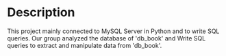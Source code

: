 # Description 

This project mainly connected to MySQL Server in Python and to write SQL queries. Our group analyzed the database of 'db_book' and Write SQL queries to extract and manipulate data from 'db_book'. 

